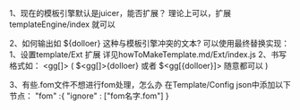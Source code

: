 1、现在的模板引擎默认是juicer，能否扩展？
    理论上可以，扩展templateEngine/index 就可以

2、如何输出如 ${dolloer} 这种与模板引擎冲突的文本?
    可以使用最终替换实现： 
        1、设置template/Ext 扩展   详见howToMakeTemplate.md/Ext/index.js
        2、书写格式如：   <gg[]>   (  $<gg[]>{dolloer}  或者 $<gg[{dolloer}]>  随意都可以 )

3、有些.fom文件不想进行fom处理，怎么办
    在Template/Config json中添加以下节点：
    "fom" :{
        "ignore" : ["fom名字.fom"]
    }
